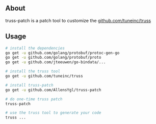 ## About

truss-patch is a patch tool to customize the [github.com/tuneinc/truss](https://github.com/tuneinc/truss)


## Usage

```bash
# install the dependencies
go get -u github.com/golang/protobuf/protoc-gen-go
go get -u github.com/golang/protobuf/proto
go get -u github.com/jteeuwen/go-bindata/...

# install the truss tool
go get -u github.com/tuneinc/truss

# install truss-patch
go get -u github.com/AllensYgl/truss-patch

# do one-time truss patch
truss-patch

# use the truss tool to generate your code
truss ...
```
